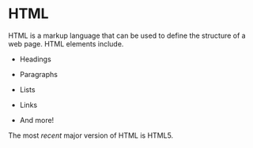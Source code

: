 # HTML























HTML is a markup language that can be used to define the structure of a web page. HTML elements include.







* Headings







* Paragraphs







* Lists







* Links







* And more!















The most _recent_ major version of HTML is HTML5.